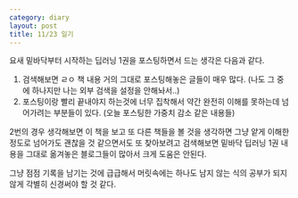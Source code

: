 ```yaml
---
category: diary
layout: post
title: 11/23 일기
---
```


요새 밑바닥부터 시작하는 딥러닝 1권을 포스팅하면서 드는 생각은 다음과 같다.

1. 검색해보면 ㄹㅇ 책 내용 거의 그대로 포스팅해놓은 글들이 매우 많다. (나도 그 중에 하나지만 나는 외부 검색을 설정을 안해놔서..)
2. 포스팅이랑 빨리 끝내야지 하는것에 너무 집착해서 약간 완전히 이해를 못하는데 넘어가려는 부분들이 있다. (오늘 포스팅한 가중치 감소 같은 내용들)

2번의 경우 생각해보면 이 책을 보고 또 다른 책들을 볼 것을 생각하면 그냥 얕게 이해한 정도로 넘어가도 괜찮을 것 같으면서도 또 찾아보려고 검색해보면 밑바닥 딥러닝 1권 내용을 그대로 옮겨놓은 블로그들이 많아서 크게 도움은 안된다.

그냥 점점 기록을 남기는 것에 급급해서 머릿속에는 하나도 남지 않는 식의 공부가 되지 않게 각별히 신경써야 할 것 같다.
